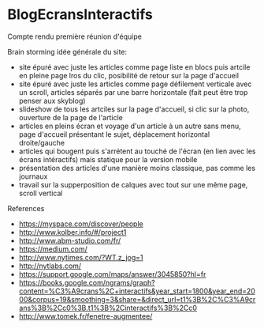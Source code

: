 BlogEcransInteractifs
=====================


Compte rendu première réunion d'équipe

 Brain storming idée générale du site:
 - site épuré avec juste les articles comme page liste en blocs puis artcile en pleine page lros du clic, posibilité de retour sur la page d'accueil
 - site épuré avec juste les articles comme page défilement verticale avec un scroll, articles séparés par une barre horizontale (fait peut être trop penser aux skyblog)
 - slideshow de tous les artciles sur la page d'accueil, si clic sur la photo, ouverture de la page de l'article
 - articles en pleins écran et voyage d'un article à un autre sans menu, page d'accueil présentant le sujet, déplacement horizontal droite/gauche
 - articles  qui bougent puis s'arrétent au touché de l'écran (en lien avec les écrans intéractifs) mais statique pour la version mobile
- présentation des articles d'une manière moins classique, pas comme les journaux
- travail sur la supperposition de calques avec tout sur une même page, scroll vertical

References
- https://myspace.com/discover/people
- http://www.kolber.info/#/project1
- http://www.abm-studio.com/fr/
- https://medium.com/
- http://www.nytimes.com/?WT.z_jog=1
- http://nytlabs.com/
- https://support.google.com/maps/answer/3045850?hl=fr
- https://books.google.com/ngrams/graph?content=%C3%A9crans%2C+interactifs&year_start=1800&year_end=2000&corpus=19&smoothing=3&share=&direct_url=t1%3B%2C%C3%A9crans%3B%2Cc0%3B.t1%3B%2Cinteractifs%3B%2Cc0
- http://www.tomek.fr/fenetre-augmentee/